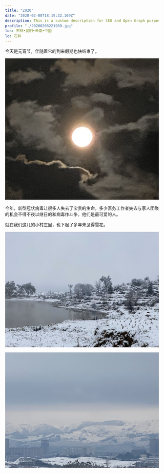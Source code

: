 ```yaml
---
title: "2020" 
date: "2020-02-08T18:19:32.169Z"
description: This is a custom description for SEO and Open Graph purposes, rather than the default generated excerpt. Simply add a description field to the frontmatter.
profile: "./20200208221939.jpg"
los: 石林•昆明•云南•中国
lo: 石林
---
```


今天是元宵节，伴随着它的到来假期也快结束了。

![元宵节](./202002082220122.jpg)

今年，新型冠状病毒让很多人失去了宝贵的生命，多少医务工作者失去与家人团聚的机会不得不夜以继日的和病毒作斗争，他们是最可爱的人。

就在我们这儿的小村庄里，也下起了多年未见得雪花。

![下雪钓鱼](./20200208222036.jpg)

![大雪里的县城](./20200208222024.jpg)